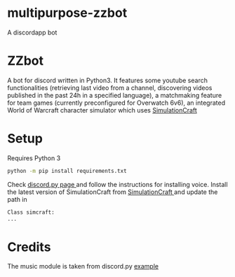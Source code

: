 # multipurpose-zzbot
A discordapp bot 

<h1> ZZbot </h1> 
A bot for discord written in Python3. It features some youtube search functionalities (retrieving last video from a channel, discovering
videos published in the past 24h in a specified language), a matchmaking feature for team games (currently preconfigured for
Overwatch 6v6), an integrated World of Warcraft character simulator which uses <a href="https://www.simulationcraft.org/"> SimulationCraft </a>

<h1> Setup </h1>
Requires Python 3

```sh
python -m pip install requirements.txt
```

Check <a href="https://github.com/Rapptz/discord.py"> discord.py page </a> and follow the instructions for installing voice. 
Install the latest version of SimulationCraft from <a href="https://www.simulationcraft.org/"> SimulationCraft </a> and update the path in 

```python
Class simcraft:
...
```

<h1> Credits </h1>

The music module is taken from discord.py  <a href="https://github.com/Rapptz/discord.py/blob/async/examples/playlist.py">example</a>
